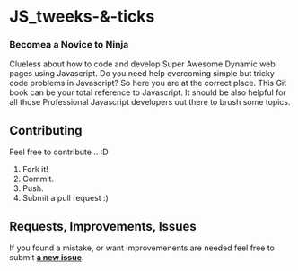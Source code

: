 # JS_tweeks-&-ticks

### Becomea a Novice to Ninja
Clueless about how to code and develop Super Awesome Dynamic web pages using Javascript.  Do you need help overcoming simple but tricky code problems in Javascript?
So here you are at the correct place. This Git book can be your total reference to Javascript. It should be also helpful for all those Professional Javascript developers out there to brush some topics.

## Contributing
Feel free to contribute .. :D

1. Fork it!
2. Commit.
3. Push.
5. Submit a pull request :)

## Requests, Improvements, Issues

If you found a mistake, or want improvemenents are needed feel free to submit [**a new issue**](https://github.com/opensrc-org/JS_tweeks-ticks/issues).


